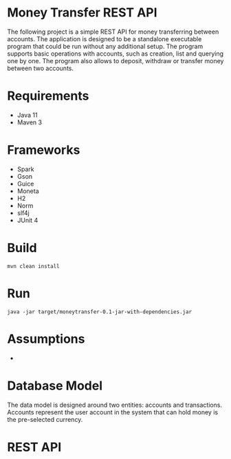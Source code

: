 # Money Transfer REST API

The following project is a simple REST API for money transferring between accounts. The application is designed to be a standalone executable program that could be run without any additional setup. The program supports basic operations with accounts, such as creation, list and querying one by one. The program also allows to deposit, withdraw or transfer money between two accounts.

# Requirements

* Java 11
* Maven 3

# Frameworks

* Spark
* Gson
* Guice
* Moneta
* H2
* Norm
* slf4j
* JUnit 4

# Build

```maven
mvn clean install
```

# Run

```maven
java -jar target/moneytransfer-0.1-jar-with-dependencies.jar
```

# Assumptions
* 

# Database Model
The data model is designed around two entities: accounts and transactions. Accounts represent the user account in the system that can hold money is the pre-selected currency. 

# REST API
